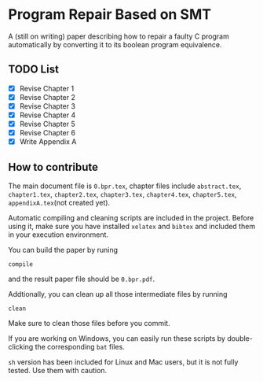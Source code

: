 # Program Repair Based on SMT

A (still on writing) paper describing how to repair a faulty C program automatically by converting it to its boolean program equivalence.

## TODO List

- [x] Revise Chapter 1
- [x] Revise Chapter 2
- [x] Revise Chapter 3
- [x] Revise Chapter 4
- [x] Revise Chapter 5
- [x] Revise Chapter 6
- [x] Write Appendix A

## How to contribute

The main document file is `0.bpr.tex`, chapter files include `abstract.tex`, `chapter1.tex`, `chapter2.tex`, `chapter3.tex`, `chapter4.tex`, `chapter5.tex`, `appendixA.tex`(not created yet).

Automatic compiling and cleaning scripts are included in the project. Before using it, make sure you have installed `xelatex` and `bibtex` and included them in your execution environment.

You can build the paper by runing

```
compile
```

and the result paper file should be `0.bpr.pdf`.

Addtionally, you can clean up all those intermediate files by running

```
clean
```

Make sure to clean those files before you commit.

If you are working on Windows, you can easily run these scripts by double-clicking the corresponding `bat` files.

`sh` version has been included for Linux and Mac users, but it is not fully tested. Use them with caution.


